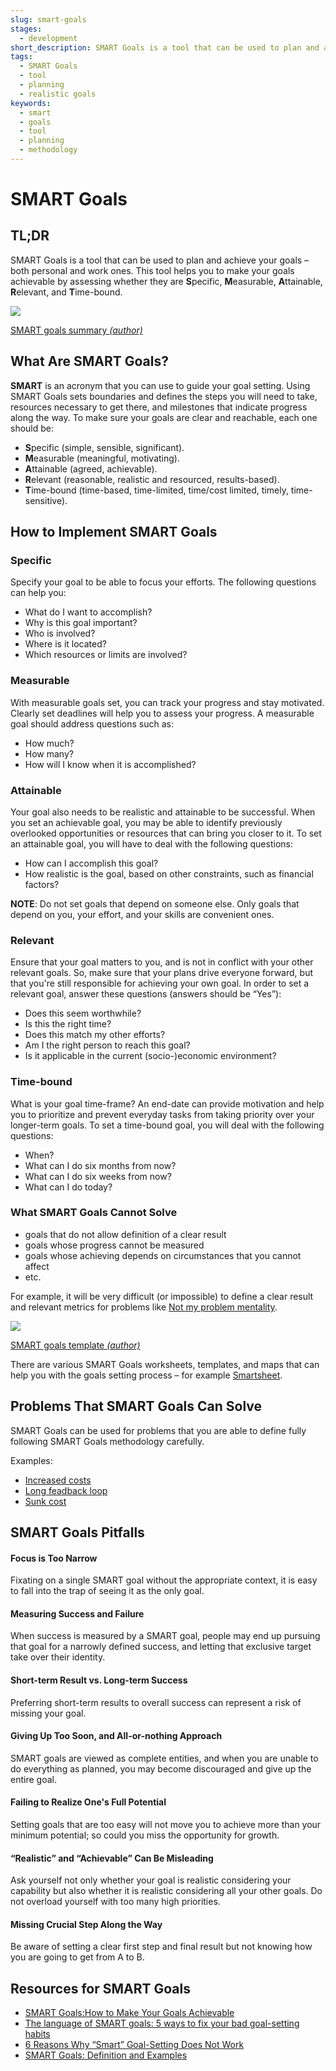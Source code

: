 ```yaml
---
slug: smart-goals
stages:
  - development
short_description: SMART Goals is a tool that can be used to plan and achieve your goals – both personal and work ones. This tool helps you to make your goals achievable by assessing whether they are Specific, Measurable, Attainable, Relevant, and Time-bound. 
tags:
  - SMART Goals
  - tool
  - planning
  - realistic goals
keywords:
  - smart
  - goals
  - tool
  - planning
  - methodology
---
```


# SMART Goals

## TL;DR

SMART Goals is a tool that can be used to plan and achieve your goals – both personal and work ones. This tool helps you to make your goals achievable by assessing whether they are **S**pecific, **M**easurable, **A**ttainable, **R**elevant, and **T**ime-bound. 

![](/files/smart3.png) 

[SMART goals summary *(author)*](dxheroes.io)

## What Are SMART Goals?

**SMART** is an acronym that you can use to guide your goal setting. Using SMART Goals sets boundaries and defines the steps you will need to take, resources necessary to get there, and milestones that indicate progress along the way. To make sure your goals are clear and reachable, each one should be:

- **S**pecific (simple, sensible, significant).
- **M**easurable (meaningful, motivating).
- **A**ttainable (agreed, achievable).
- **R**elevant (reasonable, realistic and resourced, results-based).
- **T**ime-bound (time-based, time-limited, time/cost limited, timely, time-sensitive).

## How to Implement SMART Goals

### Specific

Specify your goal to be able to focus your efforts. The following questions can help you: 

- What do I want to accomplish?
- Why is this goal important?
- Who is involved?
- Where is it located?
- Which resources or limits are involved?

### Measurable

With measurable goals set, you can track your progress and stay motivated. Clearly set deadlines will help you to assess your progress. 
A measurable goal should address questions such as:

- How much?
- How many?
- How will I know when it is accomplished?

### Attainable

Your goal also needs to be realistic and attainable to be successful. When you set an achievable goal, you may be able to identify previously overlooked opportunities or resources that can bring you closer to it.
To set an attainable goal, you will have to deal with the following questions:

- How can I accomplish this goal?
- How realistic is the goal, based on other constraints, such as financial factors?

**NOTE**: Do not set goals that depend on someone else. Only goals that depend on you, your effort, and your skills are convenient ones. 

### Relevant

Ensure that your goal matters to you, and is not in conflict with your other relevant goals. So, make sure that your plans drive everyone forward, but that you're still responsible for achieving your own goal.
In order to set a relevant goal, answer these questions (answers should be “Yes”): 

- Does this seem worthwhile?
- Is this the right time?
- Does this match my other efforts?
- Am I the right person to reach this goal?
- Is it applicable in the current (socio-)economic environment?

### Time-bound

What is your goal time-frame? An end-date can provide motivation and help you to prioritize and prevent everyday tasks from taking priority over your longer-term goals.
To set a time-bound goal, you will deal with the following questions:

- When?
- What can I do six months from now?
- What can I do six weeks from now?
- What can I do today?

### What SMART Goals Cannot Solve 

- goals that do not allow definition of a clear result
- goals whose progress cannot be measured
- goals whose achieving depends on circumstances that you cannot affect
- etc.

For example, it will be very difficult (or impossible) to define a clear result and relevant metrics for problems like [Not my problem mentality](/problems/not-my-problem-mentality).

![](/files/smart_templ1b.png)

[SMART goals template *(author)*](/files/smart_templ1b.png)

There are various SMART Goals worksheets, templates, and maps that can help you with the goals setting process – for example [Smartsheet](https://www.smartsheet.com/blog/essential-guide-writing-smart-goals).

## Problems That SMART Goals Can Solve

SMART Goals can be used for problems that you are able to define fully following SMART Goals methodology carefully. 

Examples: 

- [Increased costs](/problems/increased-cost)
- [Long feadback loop](/problems/long-feedback-loops)
- [Sunk cost](/problems/sunk-cost) 

## SMART Goals Pitfalls 

#### Focus is Too Narrow
Fixating on a single SMART goal without the appropriate context, it is easy to fall into the trap of seeing it as the only goal.

#### Measuring Success and Failure
When success is measured by a SMART goal, people may end up pursuing that goal for a narrowly defined success, and letting that exclusive target take over their identity.

#### Short-term Result vs. Long-term Success
Preferring short-term results to overall success can represent a risk of missing your goal.

#### Giving Up Too Soon, and All-or-nothing Approach
SMART goals are viewed as complete entities, and when you are unable to do everything as planned, you may become discouraged and give up the entire goal.

#### Failing to Realize One's Full Potential
Setting goals that are too easy will not move you to achieve more than your minimum potential; so could you miss the opportunity for growth.

#### “Realistic” and “Achievable” Can Be Misleading
Ask yourself not only whether your goal is realistic considering your capability but also whether it is realistic considering all your other goals. Do not overload yourself with too many high priorities.

#### Missing Crucial Step Along the Way
Be aware of setting a clear first step and final result but not knowing how you are going to get from A to B.

## Resources for SMART Goals

- [SMART Goals:How to Make Your Goals Achievable](https://www.mindtools.com/pages/article/smart-goals.htm)
- [The language of SMART goals: 5 ways to fix your bad goal-setting habits](https://blog.rescuetime.com/smart-goals-examples/)
- [6 Reasons Why “Smart” Goal-Setting Does Not Work](https://www.foundrymag.com/issues-and-ideas/article/21931645/6-reasons-why-smart-goalsetting-does-not-work)
- [SMART Goals: Definition and Examples](https://www.indeed.com/career-advice/career-development/smart-goals)
